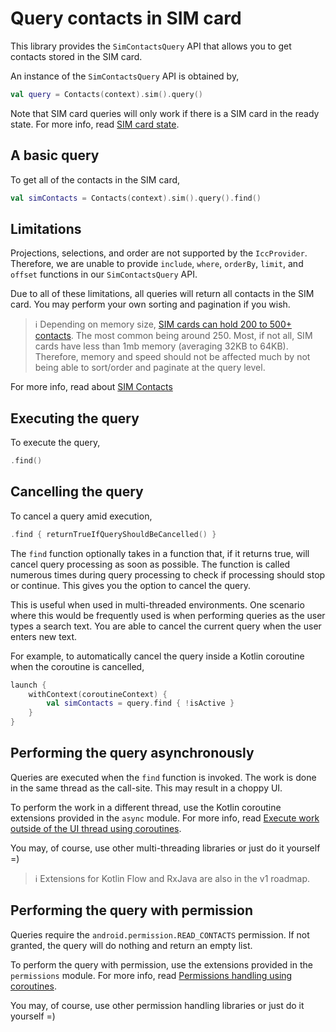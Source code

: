 # Query contacts in SIM card

This library provides the `SimContactsQuery` API that allows you to get contacts stored in the SIM
card.

An instance of the `SimContactsQuery` API is obtained by,

```kotlin
val query = Contacts(context).sim().query()
```

Note that SIM card queries will only work if there is a SIM card in the ready state. For more info, 
read [SIM card state](./../sim/about-sim-contacts.md#sim-card-state).

## A basic query

To get all of the contacts in the SIM card,

```kotlin
val simContacts = Contacts(context).sim().query().find()
```

## Limitations

Projections, selections, and order are not supported by the `IccProvider`. Therefore, we are unable
to provide `include`, `where`, `orderBy`, `limit`, and `offset` functions in our `SimContactsQuery`
API.

Due to all of these limitations, all queries will return all contacts in the SIM card. You may 
perform your own sorting and pagination if you wish.

> ℹ️ Depending on memory size, [SIM cards can hold 200 to 500+ contacts](https://www.quora.com/How-many-contacts-can-I-save-on-my-SIM-card).
> The most common being around 250. Most, if not all, SIM cards have less than 1mb memory (averaging
> 32KB to 64KB). Therefore, memory and speed should not be affected much by not being able to
> sort/order and paginate at the query level. 

For more info, read about [SIM Contacts](./../sim/about-sim-contacts.md)

## Executing the query

To execute the query,

```kotlin
.find()
```

## Cancelling the query

To cancel a query amid execution,

```kotlin
.find { returnTrueIfQueryShouldBeCancelled() }
```

The `find` function optionally takes in a function that, if it returns true, will cancel query
processing as soon as possible. The function is called numerous times during query processing to
check if processing should stop or continue. This gives you the option to cancel the query.

This is useful when used in multi-threaded environments. One scenario where this would be frequently
used is when performing queries as the user types a search text. You are able to cancel the current
query when the user enters new text.

For example, to automatically cancel the query inside a Kotlin coroutine when the coroutine is cancelled,

```kotlin
launch {
    withContext(coroutineContext) {
        val simContacts = query.find { !isActive }
    }
}
```

## Performing the query asynchronously

Queries are executed when the `find` function is invoked. The work is done in the same thread as
the call-site. This may result in a choppy UI.

To perform the work in a different thread, use the Kotlin coroutine extensions provided in the `async` module.
For more info, read [Execute work outside of the UI thread using coroutines](./../async/async-execution-coroutines.md).

You may, of course, use other multi-threading libraries or just do it yourself =)

> ℹ️ Extensions for Kotlin Flow and RxJava are also in the v1 roadmap.

## Performing the query with permission

Queries require the `android.permission.READ_CONTACTS` permission. If not granted, the query will 
do nothing and return an empty list.

To perform the query with permission, use the extensions provided in the `permissions` module.
For more info, read [Permissions handling using coroutines](./../permissions/permissions-handling-coroutines.md).

You may, of course, use other permission handling libraries or just do it yourself =)
